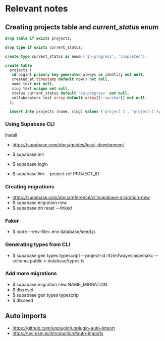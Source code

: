 # Relevant notes

## Creating projects table and _current_status_ enum

```sql
drop table if exists projects;

drop type if exists current_status;

create type current_status as enum ('in-progress', 'completed');

create table
  projects (
   id bigint primary key generated always as identity not null,
   created_at timestamp default now() not null,
   name text not null,
   slug text unique not null,
   status current_status default 'in-progress' not null,
   collaborators text array default array[]::varchar[] not null
  );

  insert into projects (name, slug) values ('project 1', 'project-1');
```

### Using Supabase CLI

Install

- https://supabase.com/docs/guides/local-development

- $ supabase init
- $ supabase login
- $ supabase link --project-ref PROJECT_ID

### Creating migrations

- https://supabase.com/docs/reference/cli/supabase-migration-new
- $ supabase migration new
- $ supabase db reset --linked

### Faker

- $ node --env-file=.env database/seed.js

### Generating types from CLI

- $ supabase gen types typescript --project-id nfzimfwayvslaspvhakc --schema public > database/types.ts

### Add more migrations

- $ supabase migration new NAME_MIGRATION
- $ db:reset
- $ supabase gen types typescrip
- $ db:seed

## Auto imports

- https://github.com/unplugin/unplugin-auto-import
- https://uvr.esm.is/introduction#auto-imports
